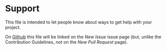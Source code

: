 # Support



This file is intended to let people know about ways to get help with your project.

On [Github](https://help.github.com/articles/adding-support-resources-to-your-project/) this file will be linked on the *New Issue* issue page (but, unlike the Contribution Guidelines, *not* on the *New Pull Request* page).
